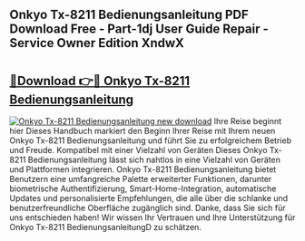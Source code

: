## Onkyo Tx-8211 Bedienungsanleitung PDF Download Free - Part-1dj User Guide Repair - Service Owner Edition XndwX

# <h2><a href="http://df4s8pj.blite.top/?on=Onkyo+Tx-8211+Bedienungsanleitung">🔗Download 👉🔴 Onkyo Tx-8211 Bedienungsanleitung</a></h2>

[![Onkyo Tx-8211 Bedienungsanleitung new download](https://i.imgur.com/lujVjoI.png)](http://df4s8pj.blite.top/?on=Onkyo+Tx-8211+Bedienungsanleitung)
Ihre Reise beginnt hier Dieses Handbuch markiert den Beginn Ihrer Reise mit Ihrem neuen Onkyo Tx-8211 Bedienungsanleitung und führt Sie zu erfolgreichem Betrieb und Freude. Kompatibel mit einer Vielzahl von Geräten Dieses Onkyo Tx-8211 Bedienungsanleitung lässt sich nahtlos in eine Vielzahl von Geräten und Plattformen integrieren. Onkyo Tx-8211 Bedienungsanleitung bietet Benutzern eine umfangreiche Palette erweiterter Funktionen, darunter biometrische Authentifizierung, Smart-Home-Integration, automatische Updates und personalisierte Empfehlungen, die alle über die schlanke und benutzerfreundliche Oberfläche zugänglich sind. Danke, dass Sie sich für uns entschieden haben! Wir wissen Ihr Vertrauen und Ihre Unterstützung für Onkyo Tx-8211 BedienungsanleitungD zu schätzen.
